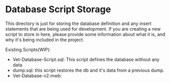 # Database Script Storage
This directory is just for storing the database definition and any insert statements that are being used for development.
If you are creating a new script to store in here, please provide some information about what it is, and why it's being included in the project.

Existing Scripts(WIP):
 - Vet-Database-Script.sql: This script defines the database without any data
 - dump.sql: this script restores the db and it's data from a previous dump.
 - Vet-Database-v2.mwb: 